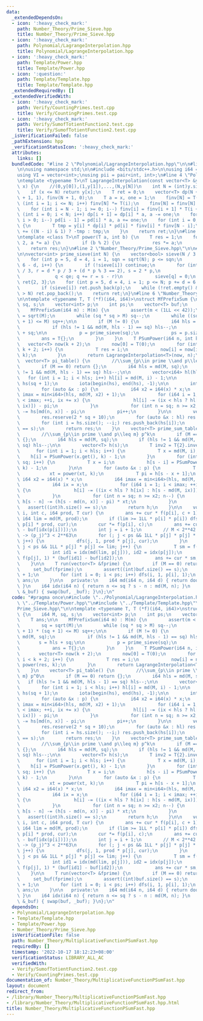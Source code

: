 ```yaml
---
data:
  _extendedDependsOn:
  - icon: ':heavy_check_mark:'
    path: Number_Theory/Prime_Sieve.hpp
    title: Number_Theory/Prime_Sieve.hpp
  - icon: ':heavy_check_mark:'
    path: Polynomial/LagrangeInterpolation.hpp
    title: Polynomial/LagrangeInterpolation.hpp
  - icon: ':heavy_check_mark:'
    path: Template/Power.hpp
    title: Template/Power.hpp
  - icon: ':question:'
    path: Template/Template.hpp
    title: Template/Template.hpp
  _extendedRequiredBy: []
  _extendedVerifiedWith:
  - icon: ':heavy_check_mark:'
    path: Verify/CountingPrimes.test.cpp
    title: Verify/CountingPrimes.test.cpp
  - icon: ':heavy_check_mark:'
    path: Verify/SumofTotientFunction2.test.cpp
    title: Verify/SumofTotientFunction2.test.cpp
  _isVerificationFailed: false
  _pathExtension: hpp
  _verificationStatusIcon: ':heavy_check_mark:'
  attributes:
    links: []
  bundledCode: "#line 2 \"Polynomial/LagrangeInterpolation.hpp\"\n\n#line 2 \"Template/Template.hpp\"\
    \n\nusing namespace std;\n\n#include <bits/stdc++.h>\n\nusing i64 = long long;\n\
    using VI = vector<int>;\nusing pii = pair<int, int>;\n#line 4 \"Polynomial/LagrangeInterpolation.hpp\"\
    \ntemplate <typename T>\nT LagrangeInterpolation(const vector<T> &y, long long\
    \ x) {\n    //(0,y[0]),(1,y[1]),...,(N,y[N])\n    int N = (int)y.size() - 1;\n\
    \    if (x <= N) return y[x];\n    T ret = 0;\n    vector<T> dp(N + 1, 1), pd(N\
    \ + 1, 1), finv(N + 1, 0);\n    T a = x, one = 1;\n    finv[N] = T(1);\n    for\
    \ (int i = 1; i <= N; i++) finv[N] *= T(i);\n    finv[N] = finv[N].inverse();\n\
    \    for (int i = N - 1; i >= 0; i--) finv[i] = finv[i + 1] * T(i + 1);\n    for\
    \ (int i = 0; i < N; i++) dp[i + 1] = dp[i] * a, a -= one;\n    for (int i = N;\
    \ i > 0; i--) pd[i - 1] = pd[i] * a, a += one;\n    for (int i = 0; i <= N; i++)\
    \ {\n        T tmp = y[i] * dp[i] * pd[i] * finv[i] * finv[N - i];\n        ret\
    \ += ((N - i) & 1) ? -tmp : tmp;\n    }\n    return ret;\n}\n#line 1 \"Template/Power.hpp\"\
    \ntemplate <class T>\nT power(T a, int b) {\n    T res = 1;\n    for (; b; b /=\
    \ 2, a *= a) {\n        if (b % 2) {\n            res *= a;\n        }\n    }\n\
    \    return res;\n}\n#line 2 \"Number_Theory/Prime_Sieve.hpp\"\n\n#line 4 \"Number_Theory/Prime_Sieve.hpp\"\
    \n\nvector<int> prime_sieve(int N) {\n    vector<bool> sieve(N / 3 + 1, 1);\n\
    \    for (int p = 5, d = 4, i = 1, sqn = sqrt(N); p <= sqn;\n         p += d =\
    \ 6 - d, i++) {\n        if (!sieve[i]) continue;\n        for (int q = p * p\
    \ / 3, r = d * p / 3 + (d * p % 3 == 2), s = 2 * p,\n                 qe = sieve.size();\n\
    \             q < qe; q += r = s - r)\n            sieve[q] = 0;\n    }\n    vector<int>\
    \ ret{2, 3};\n    for (int p = 5, d = 4, i = 1; p <= N; p += d = 6 - d, i++)\n\
    \        if (sieve[i]) ret.push_back(p);\n    while (!ret.empty() && ret.back()\
    \ > N) ret.pop_back();\n    return ret;\n}\n#line 6 \"Number_Theory/MultiplicativeFunctionPSumFast.hpp\"\
    \n\ntemplate <typename T, T (*f)(i64, i64)>\nstruct MfPrefixSum {\n    i64 M,\
    \ sq, s;\n    vector<int> p;\n    int ps;\n    vector<T> buf;\n    T ans;\n\n\
    \    MfPrefixSum(i64 m) : M(m) {\n        assert(m < (1LL << 42));\n        sq\
    \ = sqrt(M);\n        while (sq * sq > M) sq--;\n        while ((sq + 1) * (sq\
    \ + 1) <= M) sq++;\n\n        if (M != 0) {\n            i64 hls = md(M, sq);\n\
    \            if (hls != 1 && md(M, hls - 1) == sq) hls--;\n            s = hls\
    \ + sq;\n\n            p = prime_sieve(sq);\n            ps = p.size();\n    \
    \        ans = T{};\n        }\n    }\n    T PSumPower(i64 n, int k) {\n     \
    \   vector<T> now(k + 2);\n        now[0] = T(0);\n        for (int i = 1; i <\
    \ k + 2; i++) {\n            T res = i;\n            now[i] = now[i - 1] + power(res,\
    \ k);\n        }\n        return LagrangeInterpolation<T>(now, n);\n    }\n  \
    \  vector<T> pi_table() {\n        //\\sum_{p\\in prime \\and p\\leq m} p^0\n\
    \        if (M == 0) return {};\n        i64 hls = md(M, sq);\n        if (hls\
    \ != 1 && md(M, hls - 1) == sq) hls--;\n\n        vector<i64> hl(hls);\n     \
    \   for (int i = 1; i < hls; i++) hl[i] = md(M, i) - 1;\n\n        vector<int>\
    \ hs(sq + 1);\n        iota(begin(hs), end(hs), -1);\n\n        int pi = 0;\n\
    \        for (auto &x : p) {\n            i64 x2 = i64(x) * x;\n            i64\
    \ imax = min<i64>(hls, md(M, x2) + 1);\n            for (i64 i = 1, ix = x; i\
    \ < imax; ++i, ix += x) {\n                hl[i] -= (ix < hls ? hl[ix] : hs[md(M,\
    \ ix)]) - pi;\n            }\n            for (int n = sq; n >= x2; n--) hs[n]\
    \ -= hs[md(n, x)] - pi;\n            pi++;\n        }\n\n        vector<T> res;\n\
    \        res.reserve(2 * sq + 10);\n        for (auto &x : hl) res.push_back(x);\n\
    \        for (int i = hs.size(); --i;) res.push_back(hs[i]);\n        assert((int)res.size()\
    \ == s);\n        return res;\n    }\n    vector<T> prime_sum_table(int k) {\n\
    \        //\\sum_{p\\in prime \\and p\\leq m} p^k\n        if (M == 0) return\
    \ {};\n        i64 hls = md(M, sq);\n        if (hls != 1 && md(M, hls - 1) ==\
    \ sq) hls--;\n\n        vector<T> h(s);\n        T inv2 = T{2}.inverse();\n  \
    \      for (int i = 1; i < hls; i++) {\n            T x = md(M, i);\n        \
    \    h[i] = PSumPower(x.get(), k) - 1;\n        }\n        for (int i = 1; i <=\
    \ sq; i++) {\n            T x = i;\n            h[s - i] = PSumPower(x.get(),\
    \ k) - 1;\n        }\n\n        for (auto &x : p) {\n            T xt = x;\n \
    \           xt = power(xt, k);\n            T pi = h[s - x + 1];\n           \
    \ i64 x2 = i64(x) * x;\n            i64 imax = min<i64>(hls, md(M, x2) + 1);\n\
    \            i64 ix = x;\n            for (i64 i = 1; i < imax; ++i, ix += x)\
    \ {\n                h[i] -= ((ix < hls ? h[ix] : h[s - md(M, ix)]) - pi) * xt;\n\
    \            }\n            for (int n = sq; n >= x2; n--) {\n               \
    \ h[s - n] -= (h[s - md(n, x)] - pi) * xt;\n            }\n        }\n\n     \
    \   assert((int)h.size() == s);\n        return h;\n    }\n\n    void dfs(int\
    \ i, int c, i64 prod, T cur) {\n        ans += cur * f(p[i], c + 1);\n       \
    \ i64 lim = md(M, prod);\n        if (lim >= 1LL * p[i] * p[i]) dfs(i, c + 1,\
    \ p[i] * prod, cur);\n        cur *= f(p[i], c);\n        ans += cur * (buf[idx(lim)]\
    \ - buf[idx(p[i])]);\n        int j = i + 1;\n        // M < 2**42 -> p_j < 2**21\
    \ -> (p_j)^3 < 2**63\n        for (; j < ps && 1LL * p[j] * p[j] * p[j] <= lim;\
    \ j++) {\n            dfs(j, 1, prod * p[j], cur);\n        }\n        for (;\
    \ j < ps && 1LL * p[j] * p[j] <= lim; j++) {\n            T sm = f(p[j], 2);\n\
    \            int id1 = idx(md(lim, p[j])), id2 = idx(p[j]);\n            sm +=\
    \ f(p[j], 1) * (buf[id1] - buf[id2]);\n            ans += cur * sm;\n        }\n\
    \    }\n\n    T run(vector<T> &fprime) {\n        if (M == 0) return {};\n   \
    \     set_buf(fprime);\n        assert((int)buf.size() == s);\n        ans = buf[idx(M)]\
    \ + 1;\n        for (int i = 0; i < ps; i++) dfs(i, 1, p[i], 1);\n        return\
    \ ans;\n    }\n\n   private:\n    i64 md(i64 n, i64 d) { return double(n) / d;\
    \ }\n    i64 idx(i64 n) { return n <= sq ? s - n : md(M, n); }\n    void set_buf(vector<T>\
    \ &_buf) { swap(buf, _buf); }\n};\n"
  code: "#pragma once\n#include \"../Polynomial/LagrangeInterpolation.hpp\"\n#include\
    \ \"../Template/Power.hpp\"\n#include \"../Template/Template.hpp\"\n#include \"\
    Prime_Sieve.hpp\"\n\ntemplate <typename T, T (*f)(i64, i64)>\nstruct MfPrefixSum\
    \ {\n    i64 M, sq, s;\n    vector<int> p;\n    int ps;\n    vector<T> buf;\n\
    \    T ans;\n\n    MfPrefixSum(i64 m) : M(m) {\n        assert(m < (1LL << 42));\n\
    \        sq = sqrt(M);\n        while (sq * sq > M) sq--;\n        while ((sq\
    \ + 1) * (sq + 1) <= M) sq++;\n\n        if (M != 0) {\n            i64 hls =\
    \ md(M, sq);\n            if (hls != 1 && md(M, hls - 1) == sq) hls--;\n     \
    \       s = hls + sq;\n\n            p = prime_sieve(sq);\n            ps = p.size();\n\
    \            ans = T{};\n        }\n    }\n    T PSumPower(i64 n, int k) {\n \
    \       vector<T> now(k + 2);\n        now[0] = T(0);\n        for (int i = 1;\
    \ i < k + 2; i++) {\n            T res = i;\n            now[i] = now[i - 1] +\
    \ power(res, k);\n        }\n        return LagrangeInterpolation<T>(now, n);\n\
    \    }\n    vector<T> pi_table() {\n        //\\sum_{p\\in prime \\and p\\leq\
    \ m} p^0\n        if (M == 0) return {};\n        i64 hls = md(M, sq);\n     \
    \   if (hls != 1 && md(M, hls - 1) == sq) hls--;\n\n        vector<i64> hl(hls);\n\
    \        for (int i = 1; i < hls; i++) hl[i] = md(M, i) - 1;\n\n        vector<int>\
    \ hs(sq + 1);\n        iota(begin(hs), end(hs), -1);\n\n        int pi = 0;\n\
    \        for (auto &x : p) {\n            i64 x2 = i64(x) * x;\n            i64\
    \ imax = min<i64>(hls, md(M, x2) + 1);\n            for (i64 i = 1, ix = x; i\
    \ < imax; ++i, ix += x) {\n                hl[i] -= (ix < hls ? hl[ix] : hs[md(M,\
    \ ix)]) - pi;\n            }\n            for (int n = sq; n >= x2; n--) hs[n]\
    \ -= hs[md(n, x)] - pi;\n            pi++;\n        }\n\n        vector<T> res;\n\
    \        res.reserve(2 * sq + 10);\n        for (auto &x : hl) res.push_back(x);\n\
    \        for (int i = hs.size(); --i;) res.push_back(hs[i]);\n        assert((int)res.size()\
    \ == s);\n        return res;\n    }\n    vector<T> prime_sum_table(int k) {\n\
    \        //\\sum_{p\\in prime \\and p\\leq m} p^k\n        if (M == 0) return\
    \ {};\n        i64 hls = md(M, sq);\n        if (hls != 1 && md(M, hls - 1) ==\
    \ sq) hls--;\n\n        vector<T> h(s);\n        T inv2 = T{2}.inverse();\n  \
    \      for (int i = 1; i < hls; i++) {\n            T x = md(M, i);\n        \
    \    h[i] = PSumPower(x.get(), k) - 1;\n        }\n        for (int i = 1; i <=\
    \ sq; i++) {\n            T x = i;\n            h[s - i] = PSumPower(x.get(),\
    \ k) - 1;\n        }\n\n        for (auto &x : p) {\n            T xt = x;\n \
    \           xt = power(xt, k);\n            T pi = h[s - x + 1];\n           \
    \ i64 x2 = i64(x) * x;\n            i64 imax = min<i64>(hls, md(M, x2) + 1);\n\
    \            i64 ix = x;\n            for (i64 i = 1; i < imax; ++i, ix += x)\
    \ {\n                h[i] -= ((ix < hls ? h[ix] : h[s - md(M, ix)]) - pi) * xt;\n\
    \            }\n            for (int n = sq; n >= x2; n--) {\n               \
    \ h[s - n] -= (h[s - md(n, x)] - pi) * xt;\n            }\n        }\n\n     \
    \   assert((int)h.size() == s);\n        return h;\n    }\n\n    void dfs(int\
    \ i, int c, i64 prod, T cur) {\n        ans += cur * f(p[i], c + 1);\n       \
    \ i64 lim = md(M, prod);\n        if (lim >= 1LL * p[i] * p[i]) dfs(i, c + 1,\
    \ p[i] * prod, cur);\n        cur *= f(p[i], c);\n        ans += cur * (buf[idx(lim)]\
    \ - buf[idx(p[i])]);\n        int j = i + 1;\n        // M < 2**42 -> p_j < 2**21\
    \ -> (p_j)^3 < 2**63\n        for (; j < ps && 1LL * p[j] * p[j] * p[j] <= lim;\
    \ j++) {\n            dfs(j, 1, prod * p[j], cur);\n        }\n        for (;\
    \ j < ps && 1LL * p[j] * p[j] <= lim; j++) {\n            T sm = f(p[j], 2);\n\
    \            int id1 = idx(md(lim, p[j])), id2 = idx(p[j]);\n            sm +=\
    \ f(p[j], 1) * (buf[id1] - buf[id2]);\n            ans += cur * sm;\n        }\n\
    \    }\n\n    T run(vector<T> &fprime) {\n        if (M == 0) return {};\n   \
    \     set_buf(fprime);\n        assert((int)buf.size() == s);\n        ans = buf[idx(M)]\
    \ + 1;\n        for (int i = 0; i < ps; i++) dfs(i, 1, p[i], 1);\n        return\
    \ ans;\n    }\n\n   private:\n    i64 md(i64 n, i64 d) { return double(n) / d;\
    \ }\n    i64 idx(i64 n) { return n <= sq ? s - n : md(M, n); }\n    void set_buf(vector<T>\
    \ &_buf) { swap(buf, _buf); }\n};\n"
  dependsOn:
  - Polynomial/LagrangeInterpolation.hpp
  - Template/Template.hpp
  - Template/Power.hpp
  - Number_Theory/Prime_Sieve.hpp
  isVerificationFile: false
  path: Number_Theory/MultiplicativeFunctionPSumFast.hpp
  requiredBy: []
  timestamp: '2022-10-17 18:12:23+08:00'
  verificationStatus: LIBRARY_ALL_AC
  verifiedWith:
  - Verify/SumofTotientFunction2.test.cpp
  - Verify/CountingPrimes.test.cpp
documentation_of: Number_Theory/MultiplicativeFunctionPSumFast.hpp
layout: document
redirect_from:
- /library/Number_Theory/MultiplicativeFunctionPSumFast.hpp
- /library/Number_Theory/MultiplicativeFunctionPSumFast.hpp.html
title: Number_Theory/MultiplicativeFunctionPSumFast.hpp
---
```


